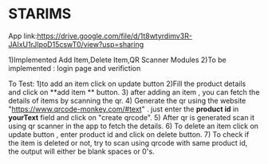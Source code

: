 # STARIMS

App link:https://drive.google.com/file/d/1t8wtyrdimv3R-JAIxU1rJIpoD15cswT0/view?usp=sharing

1)Implemented Add Item,Delete Item,QR Scanner Modules
2)To be implemented : login page and verifiction

To Test:
1)to add an item click on update button 
2)Fill the product details and click on **add item ** button.
3) after adding an item , you can fetch the details of items by scanning the qr.
4) Generate the qr using the website "https://www.qrcode-monkey.com/#text" . just enter the **product id** in **yourText** field and click on "create qrcode".
5) After qr is generated scan it using qr scanner in the app to fetch the details.
6) To delete an item click on update button , enter product id and click on delete button.
7) To check if the item is deleted or not, try to scan using qrcode with same product id, the output will either be blank spaces or 0's.
